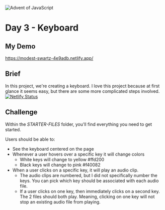 ![Advent of JavaScript](https://adventofjavascript.s3.us-east-1.amazonaws.com/2021/advent-of-js-gumroad-cover.png)

# Day 3 - Keyboard

## My Demo

https://modest-swartz-4e9adb.netlify.app/

## Brief

In this project, we're creating a keyboard. I love this project because at first glance it seems easy, but there are some more complicated steps involved.
[![Netlify Status](https://api.netlify.com/api/v1/badges/699a0a80-264f-41ca-b396-86779c976f05/deploy-status)](https://app.netlify.com/sites/romantic-yonath-80c448/deploys)

## Challenge

Within the _STARTER-FILES_ folder, you'll find everything you need to get started.

Users should be able to:

- See the keyboard centered on the page
- Whenever a user hovers over a specific key it will change colors 
  - White keys will change to yellow #ffd200
  - Black keys will change to pink #f40082
- When a user clicks on a specific key, it will play an audio clip. 
  - The audio clips are numbered, but I did not specifically number the keys. You can pick which key should be associated with each audio file.
  - If a user clicks on one key, then immediately clicks on a second key. The 2 files should both play. Meaning, clicking on one key will not stop an existing audio file from playing. 


